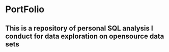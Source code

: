 # PortFolio
## This is a repository of personal SQL analysis I conduct for data exploration on opensource data sets


